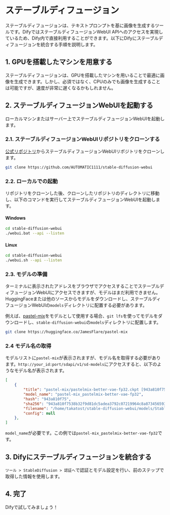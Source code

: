# ステーブルディフュージョン
ステーブルディフュージョンは、テキストプロンプトを基に画像を生成するツールです。DifyではステーブルディフュージョンWebUI APIへのアクセスを実現しているため、Dify内で直接利用することができます。以下にDifyにステーブルディフュージョンを統合する手順を説明します。

## 1. GPUを搭載したマシンを用意する
ステーブルディフュージョンは、GPUを搭載したマシンを用いることで最適に画像を生成できます。しかし、必須ではなく、CPUのみでも画像を生成することは可能ですが、速度が非常に遅くなるかもしれません。

## 2. ステーブルディフュージョンWebUIを起動する
ローカルマシンまたはサーバー上でステーブルディフュージョンWebUIを起動します。

### 2.1. ステーブルディフュージョンWebUIリポジトリをクローンする
[公式リポジトリ](https://github.com/AUTOMATIC1111/stable-diffusion-webui)からステーブルディフュージョンWebUIリポジトリをクローンします。

```bash
git clone https://github.com/AUTOMATIC1111/stable-diffusion-webui
```

### 2.2. ローカルでの起動
リポジトリをクローンした後、クローンしたリポジトリのディレクトリに移動し、以下のコマンドを実行してステーブルディフュージョンWebUIを起動します。

#### Windows
```bash
cd stable-diffusion-webui
./webui.bat --api --listen
```

#### Linux
```bash
cd stable-diffusion-webui
./webui.sh --api --listen
```

### 2.3. モデルの準備
ターミナルに表示されたアドレスをブラウザでアクセスすることでステーブルディフュージョンWebUIにアクセスできますが、モデルはまだ利用できません。HuggingFaceまたは他のソースからモデルをダウンロードし、ステーブルディフュージョンWebUIの`models`ディレクトリに配置する必要があります。

例えば、[pastel-mix](https://huggingface.co/JamesFlare/pastel-mix)をモデルとして使用する場合、`git lfs`を使ってモデルをダウンロードし、`stable-diffusion-webui`の`models`ディレクトリに配置します。

```bash
git clone https://huggingface.co/JamesFlare/pastel-mix
```

### 2.4 モデル名の取得
モデルリストに`pastel-mix`が表示されますが、モデル名を取得する必要があります。`http://your_id:port/sdapi/v1/sd-models`にアクセスすると、以下のようなモデル名が表示されます。

```json
[
    {
        "title": "pastel-mix/pastelmix-better-vae-fp32.ckpt [943a810f75]",
        "model_name": "pastel-mix_pastelmix-better-vae-fp32",
        "hash": "943a810f75",
        "sha256": "943a810f7538b32f9d81dc5adea3792c07219964c8a8734565931fcec90d762d",
        "filename": "/home/takatost/stable-diffusion-webui/models/Stable-diffusion/pastel-mix/pastelmix-better-vae-fp32.ckpt",
        "config": null
    },
]
```

`model_name`が必要です。この例では`pastel-mix_pastelmix-better-vae-fp32`です。

## 3. Difyにステーブルディフュージョンを統合する
`ツール > StableDiffusion > 認証へ`で認証とモデル設定を行い、前のステップで取得した情報を使用します。

## 4. 完了

Difyで試してみましょう！